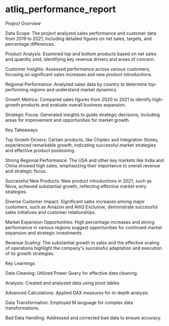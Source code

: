 # atliq_performance_report

*Project Overview*

Data Scope: The project analyzed sales performance and customer data from 2019 to 2021, including detailed figures on net sales, targets, and percentage differences.

Product Analysis: Examined top and bottom products based on net sales and quantity sold, identifying key revenue drivers and areas of concern.

Customer Insights: Assessed performance across various customers, focusing on significant sales increases and new product introductions.

Regional Performance: Analyzed sales data by country to determine top-performing regions and understand market dynamics.

Growth Metrics: Compared sales figures from 2020 to 2021 to identify high-growth products and evaluate overall business expansion.

Strategic Focus: Generated insights to guide strategic decisions, including areas for improvement and opportunities for market growth.


Key Takeaways

Top Growth Drivers: Certain products, like Chiptec and Integration Stores, experienced remarkable growth, indicating successful market strategies and effective product positioning.

Strong Regional Performance: The USA and other key markets like India and China showed high sales, emphasizing their importance to overall revenue and strategic focus.

Successful New Products: New product introductions in 2021, such as Nova, achieved substantial growth, reflecting effective market entry strategies.

Diverse Customer Impact: Significant sales increases among major customers, such as Amazon and AtliQ Exclusive, demonstrate successful sales initiatives and customer relationships.

Market Expansion Opportunities: High percentage increases and strong performance in various regions suggest opportunities for continued market expansion and strategic investments.

Revenue Scaling: The substantial growth in sales and the effective scaling of operations highlight the company's successful adaptation and execution of its growth strategies.


Key Learnings

Data Cleaning: Utilized Power Query for effective data cleaning.

Analysis: Created and analyzed data using pivot tables.

Advanced Calculations: Applied DAX measures for in-depth analysis.

Data Transformation: Employed M language for complex data transformations.

Bad Data Handling: Addressed and corrected bad data to ensure accuracy.

